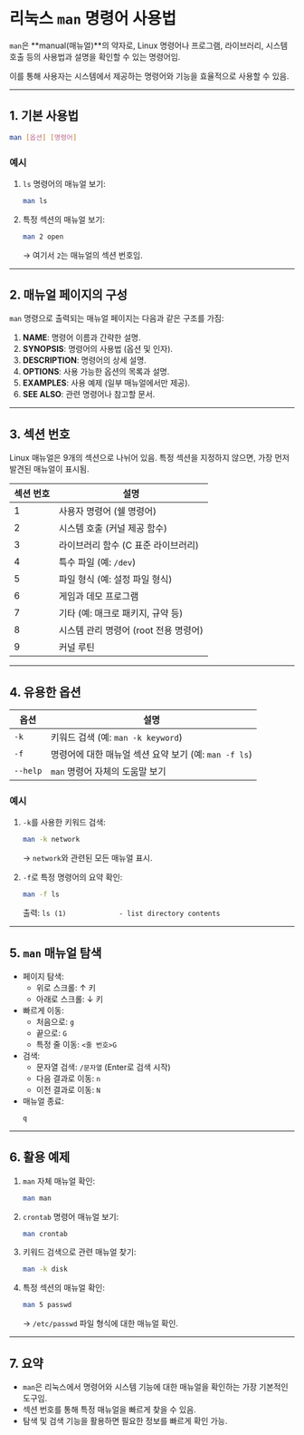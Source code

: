 
# 리눅스 `man` 명령어 사용법

`man`은 **manual(매뉴얼)**의 약자로, Linux 명령어나 프로그램, 라이브러리, 시스템 호출 등의 사용법과 설명을 확인할 수 있는 명령어임. 

이를 통해 사용자는 시스템에서 제공하는 명령어와 기능을 효율적으로 사용할 수 있음.

---

## 1. 기본 사용법
```bash
man [옵션] [명령어]
```

### 예시
1. `ls` 명령어의 매뉴얼 보기:
   ```bash
   man ls
   ```

2. 특정 섹션의 매뉴얼 보기:
   ```bash
   man 2 open
   ```
   → 여기서 `2`는 매뉴얼의 섹션 번호임.

---

## 2. 매뉴얼 페이지의 구성
`man` 명령으로 출력되는 매뉴얼 페이지는 다음과 같은 구조를 가짐:

1. **NAME**: 명령어 이름과 간략한 설명.
2. **SYNOPSIS**: 명령어의 사용법 (옵션 및 인자).
3. **DESCRIPTION**: 명령어의 상세 설명.
4. **OPTIONS**: 사용 가능한 옵션의 목록과 설명.
5. **EXAMPLES**: 사용 예제 (일부 매뉴얼에서만 제공).
6. **SEE ALSO**: 관련 명령어나 참고할 문서.

---

## 3. 섹션 번호
Linux 매뉴얼은 9개의 섹션으로 나뉘어 있음. 특정 섹션을 지정하지 않으면, 가장 먼저 발견된 매뉴얼이 표시됨.

| 섹션 번호 | 설명                              |
|-----------|----------------------------------|
| 1         | 사용자 명령어 (쉘 명령어)           |
| 2         | 시스템 호출 (커널 제공 함수)        |
| 3         | 라이브러리 함수 (C 표준 라이브러리)  |
| 4         | 특수 파일 (예: `/dev`)              |
| 5         | 파일 형식 (예: 설정 파일 형식)       |
| 6         | 게임과 데모 프로그램               |
| 7         | 기타 (예: 매크로 패키지, 규약 등)    |
| 8         | 시스템 관리 명령어 (root 전용 명령어)|
| 9         | 커널 루틴                        |

---

## 4. 유용한 옵션
| 옵션       | 설명                                                    |
|------------|--------------------------------------------------------|
| `-k`       | 키워드 검색 (예: `man -k keyword`)                       |
| `-f`       | 명령어에 대한 매뉴얼 섹션 요약 보기 (예: `man -f ls`)     |
| `--help`   | `man` 명령어 자체의 도움말 보기                         |

### 예시
1. `-k`를 사용한 키워드 검색:
   ```bash
   man -k network
   ```
   → `network`와 관련된 모든 매뉴얼 표시.

2. `-f`로 특정 명령어의 요약 확인:
   ```bash
   man -f ls
   ```
   출력: `ls (1)             - list directory contents`

---

## 5. `man` 매뉴얼 탐색
- 페이지 탐색:
  - 위로 스크롤: ↑ 키
  - 아래로 스크롤: ↓ 키
- 빠르게 이동:
  - 처음으로: `g`
  - 끝으로: `G`
  - 특정 줄 이동: `<줄 번호>G`
- 검색:
  - 문자열 검색: `/문자열` (Enter로 검색 시작)
  - 다음 결과로 이동: `n`
  - 이전 결과로 이동: `N`
- 매뉴얼 종료:
  ```bash
  q
  ```

---

## 6. 활용 예제
1. `man` 자체 매뉴얼 확인:
   ```bash
   man man
   ```

2. `crontab` 명령어 매뉴얼 보기:
   ```bash
   man crontab
   ```

3. 키워드 검색으로 관련 매뉴얼 찾기:
   ```bash
   man -k disk
   ```

4. 특정 섹션의 매뉴얼 확인:
   ```bash
   man 5 passwd
   ```
   → `/etc/passwd` 파일 형식에 대한 매뉴얼 확인.

---

## 7. 요약
- `man`은 리눅스에서 명령어와 시스템 기능에 대한 매뉴얼을 확인하는 가장 기본적인 도구임.
- 섹션 번호를 통해 특정 매뉴얼을 빠르게 찾을 수 있음.
- 탐색 및 검색 기능을 활용하면 필요한 정보를 빠르게 확인 가능.